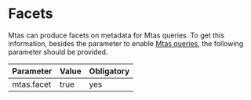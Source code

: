 # Facets

Mtas can produce facets on metadata for Mtas queries. To get this information, besides the parameter to enable [Mtas queries](search_query.html), the following parameter should be provided.

| Parameter             | Value  | Obligatory  |
|-----------------------|--------|-------------|
| mtas.facet            | true   | yes         |


